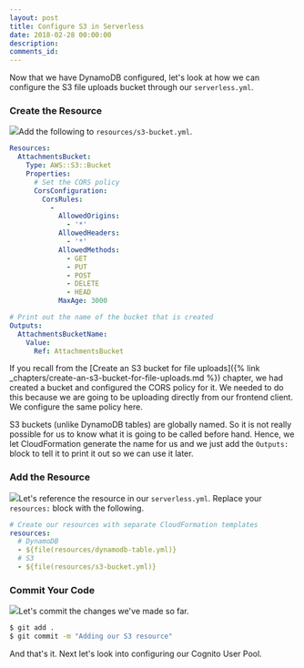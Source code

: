 ```yaml
---
layout: post
title: Configure S3 in Serverless
date: 2018-02-28 00:00:00
description:
comments_id:
---
```


Now that we have DynamoDB configured, let's look at how we can configure the S3 file uploads bucket through our `serverless.yml`.

### Create the Resource

<img class="code-marker" src="/assets/s.png" />Add the following to `resources/s3-bucket.yml`.

``` yml
Resources:
  AttachmentsBucket:
    Type: AWS::S3::Bucket
    Properties:
      # Set the CORS policy
      CorsConfiguration:
        CorsRules:
          -
            AllowedOrigins:
              - '*'
            AllowedHeaders:
              - '*'
            AllowedMethods:
              - GET
              - PUT
              - POST
              - DELETE
              - HEAD
            MaxAge: 3000

# Print out the name of the bucket that is created
Outputs:
  AttachmentsBucketName:
    Value:
      Ref: AttachmentsBucket
```

If you recall from the [Create an S3 bucket for file uploads]({% link _chapters/create-an-s3-bucket-for-file-uploads.md %}) chapter, we had created a bucket and configured the CORS policy for it. We needed to do this because we are going to be uploading directly from our frontend client. We configure the same policy here.

S3 buckets (unlike DynamoDB tables) are globally named. So it is not really possible for us to know what it is going to be called before hand. Hence, we let CloudFormation generate the name for us and we just add the `Outputs:` block to tell it to print it out so we can use it later.

### Add the Resource

<img class="code-marker" src="/assets/s.png" />Let's reference the resource in our `serverless.yml`. Replace your `resources:` block with the following.

``` yml
# Create our resources with separate CloudFormation templates
resources:
  # DynamoDB
  - ${file(resources/dynamodb-table.yml)}
  # S3
  - ${file(resources/s3-bucket.yml)}
```

### Commit Your Code

<img class="code-marker" src="/assets/s.png" />Let's commit the changes we've made so far.

``` bash
$ git add .
$ git commit -m "Adding our S3 resource"
```

And that's it. Next let's look into configuring our Cognito User Pool.
